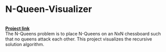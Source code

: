 # N-Queen-Visualizer
<Br>
<a href=file:///C:/Users/ADMIN/Desktop/n%20queen%20visulizer/nqueen.html" ><b>Project link</b></a>
<br>
The N-Queens problem is to place N-Queens on an NxN chessboard such that no queens attack each other. This project visualizes the recursive solution algorithm.
